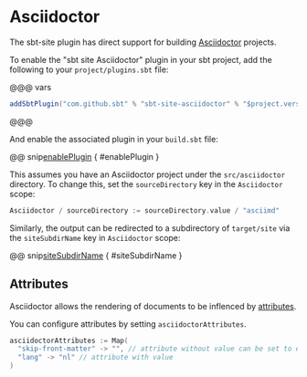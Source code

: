 # Asciidoctor

The sbt-site plugin has direct support for building [Asciidoctor] projects.

To enable the "sbt site Asciidoctor" plugin in your sbt project, add the following to your `project/plugins.sbt` file:

@@@ vars
```sbt
addSbtPlugin("com.github.sbt" % "sbt-site-asciidoctor" % "$project.version$")
```
@@@

And enable the associated plugin in your `build.sbt` file:

@@ snip[enablePlugin](/asciidoctor/src/sbt-test/asciidoctor/can-use-asciidoctor/build.sbt) { #enablePlugin }

This assumes you have an Asciidoctor project under the `src/asciidoctor` directory. To change this, set the `sourceDirectory` key in the `Asciidoctor` scope:

```sbt
Asciidoctor / sourceDirectory := sourceDirectory.value / "asciimd"
```

Similarly, the output can be redirected to a subdirectory of `target/site` via the `siteSubdirName` key in `Asciidoctor` scope:

@@ snip[siteSubdirName](/asciidoctor/src/sbt-test/asciidoctor/can-use-asciidoctor/build.sbt) { #siteSubdirName }

## Attributes

Asciidoctor allows the rendering of documents to be inflenced by [attributes](https://asciidoctor.org/docs/user-manual/#attributes).

You can configure attributes by setting `asciidoctorAttributes`.

```sbt
asciidoctorAttributes := Map(
  "skip-front-matter" -> "", // attribute without value can be set to empty string
  "lang" -> "nl" // attribute with value
)
```

[Asciidoctor]: http://asciidoctor.org

